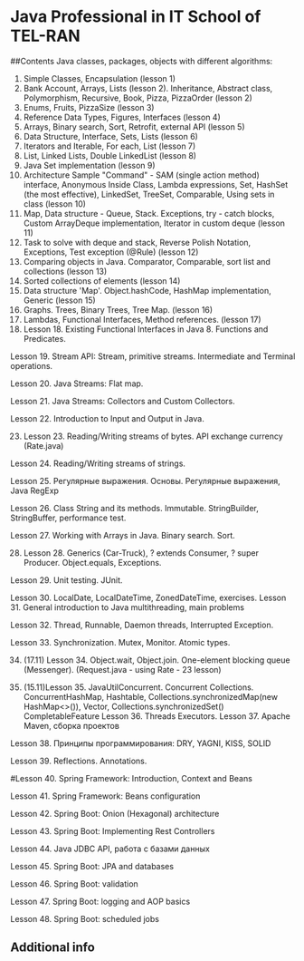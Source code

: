 # Java Professional in IT School of TEL-RAN #
##Contents
Java classes, packages, objects with different algorithms:
1. Simple Classes, Encapsulation (lesson 1)
2. Bank Account, Arrays, Lists (lesson 2). Inheritance, Abstract class, Polymorphism, Recursive, Book, Pizza, PizzaOrder (lesson 2)
3. Enums, Fruits, PizzaSize (lesson 3)
4. Reference Data Types, Figures, Interfaces (lesson 4)
5. Arrays, Binary search, Sort, Retrofit, external API (lesson 5)
6. Data Structure, Interface, Sets, Lists (lesson 6)
7. Iterators and Iterable, For each, List (lesson 7)
8. List, Linked Lists, Double LinkedList (lesson 8)
9. Java Set implementation (lesson 9) 
10. Architecture Sample "Command" - SAM (single action method) interface, 
  Anonymous Inside Class, Lambda expressions, Set, HashSet (the most effective), 
  LinkedSet, TreeSet, Comparable, Using sets in class (lesson 10)  
11. Map, Data structure - Queue, Stack. Exceptions, try - catch blocks, Custom ArrayDeque implementation, Iterator in custom deque (lesson 11)
12. Task to solve with deque and stack, Reverse Polish Notation, Exceptions, Test exception (@Rule) (lesson 12)
13. Comparing objects in Java. Comparator, Comparable, sort list and collections (lesson 13)
14. Sorted collections of elements (lesson 14)
15. Data structure 'Map'. Object.hashCode, HashMap implementation, Generic (lesson 15)
16. Graphs. Trees, Binary Trees, Tree Map. (lesson 16)
17. Lambdas, Functional Interfaces, Method references. (lesson 17)
18. Lesson 18. Existing Functional Interfaces in Java 8. Functions and Predicates.

Lesson 19. Stream API: Stream, primitive streams. Intermediate and Terminal operations.

Lesson 20. Java Streams: Flat map.

Lesson 21. Java Streams: Collectors and Custom Collectors.

Lesson 22. Introduction to Input and Output in Java.

23. Lesson 23. Reading/Writing streams of bytes. API exchange currency (Rate.java)

Lesson 24. Reading/Writing streams of strings.

Lesson 25. Регулярные выражения. Основы. Регулярные выражения, Java RegExp

Lesson 26. Class String and its methods. Immutable. StringBuilder, StringBuffer, performance test.

Lesson 27. Working with Arrays in Java. Binary search. Sort.

28. Lesson 28. Generics (Car-Truck), ? extends Consumer, ? super Producer. Object.equals, Exceptions.

Lesson 29. Unit testing. JUnit.

Lesson 30. LocalDate, LocalDateTime, ZonedDateTime, exercises.
Lesson 31. General introduction to Java multithreading, main problems

Lesson 32. Thread, Runnable, Daemon threads, Interrupted Exception.

Lesson 33. Synchronization. Mutex, Monitor. Atomic types.

34. (17.11) Lesson 34. Object.wait, Object.join. One-element blocking queue (Messenger). 
    (Request.java - using Rate - 23 lesson)
    
35. (15.11)Lesson 35. JavaUtilConcurrent. Concurrent Collections. ConcurrentHashMap, Hashtable, 
    Collections.synchronizedMap(new HashMap<>()), Vector, Collections.synchronizedSet()
    CompletableFeature
Lesson 36. Threads Executors.
Lesson 37. Apache Maven, сборка проектов

Lesson 38. Принципы программирования: DRY, YAGNI, KISS, SOLID

Lesson 39. Reflections. Annotations.

#Lesson 40. Spring Framework: Introduction, Context and Beans

Lesson 41. Spring Framework: Beans configuration

Lesson 42. Spring Boot: Onion (Hexagonal) architecture

Lesson 43. Spring Boot: Implementing Rest Controllers

Lesson 44. Java JDBC API, работа с базами данных

Lesson 45. Spring Boot: JPA and databases

Lesson 46. Spring Boot: validation

Lesson 47. Spring Boot: logging and AOP basics

Lesson 48. Spring Boot: scheduled jobs

## Additional info

